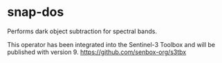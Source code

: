 # snap-dos
Performs dark object subtraction for spectral bands.

This operator has been integrated into the Sentinel-3 Toolbox and will be published with version 9.
https://github.com/senbox-org/s3tbx
